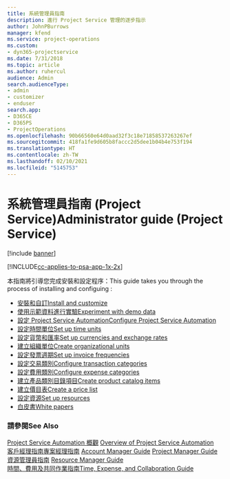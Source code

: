 ```yaml
---
title: 系統管理員指南
description: 進行 Project Service 管理的逐步指示
author: JohnPBurrows
manager: kfend
ms.service: project-operations
ms.custom:
- dyn365-projectservice
ms.date: 7/31/2018
ms.topic: article
ms.author: ruhercul
audience: Admin
search.audienceType:
- admin
- customizer
- enduser
search.app:
- D365CE
- D365PS
- ProjectOperations
ms.openlocfilehash: 90b66560e64d0aad32f3c18e71858537263267ef
ms.sourcegitcommit: 418fa1fe9d605b8faccc2d5dee1b04b4e753f194
ms.translationtype: HT
ms.contentlocale: zh-TW
ms.lasthandoff: 02/10/2021
ms.locfileid: "5145753"
---
```

# <a name="administrator-guide-project-service"></a><span data-ttu-id="ff10a-103">系統管理員指南 (Project Service)</span><span class="sxs-lookup"><span data-stu-id="ff10a-103">Administrator guide (Project Service)</span></span>

[!include [banner](../includes/psa-now-project-operations.md)]

[!INCLUDE[cc-applies-to-psa-app-1x-2x](../includes/cc-applies-to-psa-app-1x-2x.md)]

<span data-ttu-id="ff10a-104">本指南將引導您完成安裝和設定程序：</span><span class="sxs-lookup"><span data-stu-id="ff10a-104">This guide takes you through the process of installing and configuing :</span></span>  
  
- [<span data-ttu-id="ff10a-105">安裝和自訂</span><span class="sxs-lookup"><span data-stu-id="ff10a-105">Install and customize</span></span>](install-customize.md)
- [<span data-ttu-id="ff10a-106">使用示範資料進行實驗</span><span class="sxs-lookup"><span data-stu-id="ff10a-106">Experiment with demo data</span></span>](use-demo-data.md)
- [<span data-ttu-id="ff10a-107">設定 Project Service Automation</span><span class="sxs-lookup"><span data-stu-id="ff10a-107">Configure Project Service Automation</span></span>](configure.md)
- [<span data-ttu-id="ff10a-108">設定時間單位</span><span class="sxs-lookup"><span data-stu-id="ff10a-108">Set up time units</span></span>](set-up-time-units.md)
- [<span data-ttu-id="ff10a-109">設定貨幣和匯率</span><span class="sxs-lookup"><span data-stu-id="ff10a-109">Set up currencies and exchange rates</span></span>](set-up-currencies-exchange-rates.md)
- [<span data-ttu-id="ff10a-110">建立組織單位</span><span class="sxs-lookup"><span data-stu-id="ff10a-110">Create organizational units</span></span>](create-organizational-units.md)
- [<span data-ttu-id="ff10a-111">設定發票週期</span><span class="sxs-lookup"><span data-stu-id="ff10a-111">Set up invoice frequencies</span></span>](set-up-invoice-frequencies.md)
- [<span data-ttu-id="ff10a-112">設定交易類別</span><span class="sxs-lookup"><span data-stu-id="ff10a-112">Configure transaction categories</span></span>](configure-transaction-categories.md)
- [<span data-ttu-id="ff10a-113">設定費用類別</span><span class="sxs-lookup"><span data-stu-id="ff10a-113">Configure expense categories</span></span>](configure-expense-categories.md)
- [<span data-ttu-id="ff10a-114">建立產品類別目錄項目</span><span class="sxs-lookup"><span data-stu-id="ff10a-114">Create product catalog items</span></span>](create-product-catalog-items.md)
- [<span data-ttu-id="ff10a-115">建立價目表</span><span class="sxs-lookup"><span data-stu-id="ff10a-115">Create a price list</span></span>](create-price-list.md)
- [<span data-ttu-id="ff10a-116">設定資源</span><span class="sxs-lookup"><span data-stu-id="ff10a-116">Set up resources</span></span>](set-up-resources.md)
- [<span data-ttu-id="ff10a-117">白皮書</span><span class="sxs-lookup"><span data-stu-id="ff10a-117">White papers</span></span>](white-papers.md)
  
### <a name="see-also"></a><span data-ttu-id="ff10a-118">請參閱</span><span class="sxs-lookup"><span data-stu-id="ff10a-118">See Also</span></span>  
 <span data-ttu-id="ff10a-119">[Project Service Automation 概觀](../psa/overview.md)  </span><span class="sxs-lookup"><span data-stu-id="ff10a-119">[Overview of Project Service Automation](../psa/overview.md)  </span></span>  
 <span data-ttu-id="ff10a-120">[客戶經理指南](../psa/account-manager-guide.md)[專案經理指南](../psa/project-manager-guide.md) </span><span class="sxs-lookup"><span data-stu-id="ff10a-120">[Account Manager Guide](../psa/account-manager-guide.md) [Project Manager Guide](../psa/project-manager-guide.md) </span></span>  
 <span data-ttu-id="ff10a-121">[資源管理員指南](../psa/resource-manager-guide.md) </span><span class="sxs-lookup"><span data-stu-id="ff10a-121">[Resource Manager Guide](../psa/resource-manager-guide.md) </span></span>  
 [<span data-ttu-id="ff10a-122">時間、費用及共同作業指南</span><span class="sxs-lookup"><span data-stu-id="ff10a-122">Time, Expense, and Collaboration Guide</span></span>](../psa/time-expense-collaboration-guide.md)
